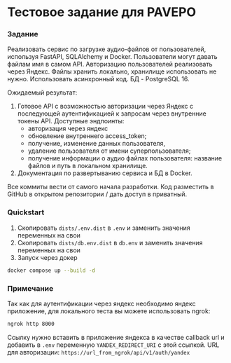 Тестовое задание для PAVEPO
==============================
### Задание

Реализовать сервис по загрузке аудио-файлов от пользователей, используя FastAPI, SQLAlchemy и Docker. Пользователи могут давать файлам имя в самом API.
Авторизацию пользователей реализовать через Яндекс.
Файлы хранить локально, хранилище использовать не нужно.
Использовать асинхронный код.
БД - PostgreSQL 16.


Ожидаемый результат:
1. Готовое API с возможностью авторизации через Яндекс с последующей аутентификацией к запросам через внутренние токены API.
Доступные эндпоинты:
   - авторизация через яндекс
   - обновление внутреннего access_token;
   - получение, изменение данных пользователя,
   - удаление пользователя от имени суперпользователя;
   - получение информации о аудио файлах пользователя: название файлов и путь в локальном хранилище.
2. Документация по развертыванию сервиса и БД в Docker.

Все коммиты вести от самого начала разработки. Код разместить в GitHub в открытом репозитории / дать доступ в приватный.

### Quickstart
1. Скопировать `dists/.env.dist` в `.env` и заменить значения переменных на свои
2. Скопировать `dists/db.env.dist` в `db.env` и заменить значения переменных на свои
3. Запуск через докер
```bash
docker compose up --build -d
```

### Примечание
Так как для аутентификации через яндекс необходимо яндекс приложение, для локального теста вы можете использовать ngrok:
```bash 
ngrok http 8000
```
Ссылку нужно вставить в приложение яндекса в качестве callback url и добавить в `.env` переменную `YANDEX_REDIRECT_URI` с этой ссылкой.
URL для авторизации: `https://url_from_ngrok/api/v1/auth/yandex`
